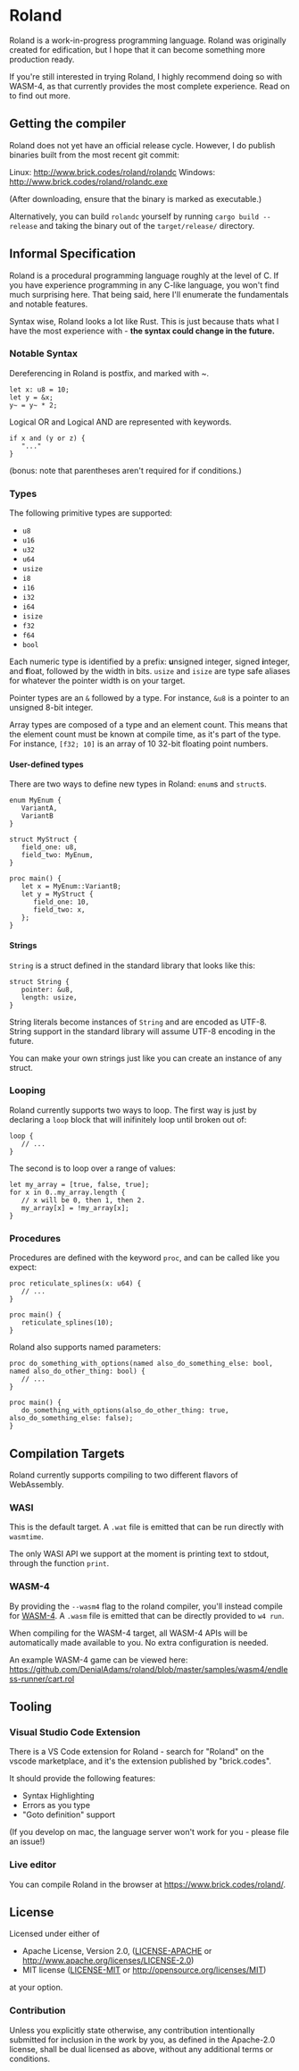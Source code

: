 # Roland
Roland is a work-in-progress programming language. Roland was originally created for edification, but I hope that it can become something more production ready.

If you're still interested in trying Roland, I highly recommend doing so with WASM-4, as that currently provides the most complete experience. Read on to find out more.

## Getting the compiler

Roland does not yet have an official release cycle. However, I do publish binaries built from the most recent git commit:

Linux: http://www.brick.codes/roland/rolandc
Windows: http://www.brick.codes/roland/rolandc.exe

(After downloading, ensure that the binary is marked as executable.)

Alternatively, you can build `rolandc` yourself by running `cargo build --release` and taking the binary out of the `target/release/` directory.

## Informal Specification

Roland is a procedural programming language roughly at the level of C. If you have experience programming in any C-like language, you won't find much surprising here. That being said, here I'll enumerate the fundamentals and notable features.

Syntax wise, Roland looks a lot like Rust. This is just because thats what I have the most experience with - **the syntax could change in the future.**

### Notable Syntax

Dereferencing in Roland is postfix, and marked with ~.

```roland
let x: u8 = 10;
let y = &x;
y~ = y~ * 2;
```

Logical OR and Logical AND are represented with keywords.

```roland
if x and (y or z) {
   "..."
}
```

(bonus: note that parentheses aren't required for if conditions.)

### Types

The following primitive types are supported:

- `u8`
- `u16`
- `u32`
- `u64`
- `usize`
- `i8`
- `i16`
- `i32`
- `i64`
- `isize`
- `f32`
- `f64`
- `bool`

Each numeric type is identified by a prefix: **u**nsigned integer, signed **i**nteger, and **f**loat, followed by the width in bits. `usize` and `isize` are type safe aliases for whatever the pointer width is on your target.

Pointer types are an `&` followed by a type. For instance, `&u8` is a pointer to an unsigned 8-bit integer.

Array types are composed of a type and an element count. This means that the element count must be known at compile time, as it's part of the type. For instance, `[f32; 10]` is an array of 10 32-bit floating point numbers.

#### User-defined types

There are two ways to define new types in Roland: `enum`s and `struct`s.

```roland
enum MyEnum {
   VariantA,
   VariantB
}

struct MyStruct {
   field_one: u8,
   field_two: MyEnum,
}

proc main() {
   let x = MyEnum::VariantB;
   let y = MyStruct {
      field_one: 10,
      field_two: x,
   };
}
```

#### Strings

`String` is a struct defined in the standard library that looks like this:

```roland
struct String {
   pointer: &u8,
   length: usize,
}
```

String literals become instances of `String` and are encoded as UTF-8. String support in the standard library will assume UTF-8 encoding in the future.

You can make your own strings just like you can create an instance of any struct.

### Looping

Roland currently supports two ways to loop. The first way is just by declaring a `loop` block that will inifinitely loop until broken out of:

```roland
loop {
   // ...
}
```

The second is to loop over a range of values:

```roland
let my_array = [true, false, true];
for x in 0..my_array.length {
   // x will be 0, then 1, then 2.
   my_array[x] = !my_array[x];
}
```

### Procedures

Procedures are defined with the keyword `proc`, and can be called like you expect:

```roland
proc reticulate_splines(x: u64) {
   // ...
}

proc main() {
   reticulate_splines(10);
}
```

Roland also supports named parameters:

```roland
proc do_something_with_options(named also_do_something_else: bool, named also_do_other_thing: bool) {
   // ...
}

proc main() {
   do_something_with_options(also_do_other_thing: true, also_do_something_else: false);
}
```

## Compilation Targets

Roland currently supports compiling to two different flavors of WebAssembly.

### WASI
This is the default target. A `.wat` file is emitted that can be run directly with `wasmtime`.

The only WASI API we support at the moment is printing text to stdout, through the function `print`.

### WASM-4
By providing the `--wasm4` flag to the roland compiler, you'll instead compile for [WASM-4](https://wasm4.org/). A `.wasm` file is emitted that can be directly provided to `w4 run`.

When compiling for the WASM-4 target, all WASM-4 APIs will be automatically made available to you. No extra configuration is needed.

An example WASM-4 game can be viewed here: https://github.com/DenialAdams/roland/blob/master/samples/wasm4/endless-runner/cart.rol

## Tooling

### Visual Studio Code Extension
There is a VS Code extension for Roland - search for "Roland" on the vscode marketplace, and it's the extension published by "brick.codes".

It should provide the following features:
- Syntax Highlighting
- Errors as you type
- "Goto definition" support

(If you develop on mac, the language server won't work for you - please file an issue!)

### Live editor
You can compile Roland in the browser at https://www.brick.codes/roland/.

## License

Licensed under either of

 * Apache License, Version 2.0, ([LICENSE-APACHE](LICENSE-APACHE) or http://www.apache.org/licenses/LICENSE-2.0)
 * MIT license ([LICENSE-MIT](LICENSE-MIT) or http://opensource.org/licenses/MIT)

at your option.

### Contribution

Unless you explicitly state otherwise, any contribution intentionally submitted
for inclusion in the work by you, as defined in the Apache-2.0 license, shall be dual licensed as above, without any additional terms or conditions.
